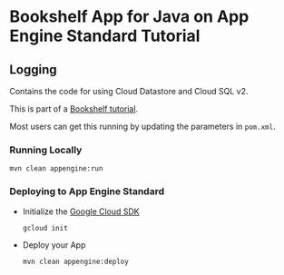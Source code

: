 # Bookshelf App for Java on App Engine Standard Tutorial
## Logging

Contains the code for using Cloud Datastore and Cloud SQL v2.

This is part of a [Bookshelf tutorial](https://cloud.google.com/java/getting-started/tutorial-app).

Most users can get this running by updating the parameters in `pom.xml`.

### Running Locally

    mvn clean appengine:run

### Deploying to App Engine Standard

* Initialize the [Google Cloud SDK]()

    `gcloud init`

* Deploy your App

    `mvn clean appengine:deploy`

